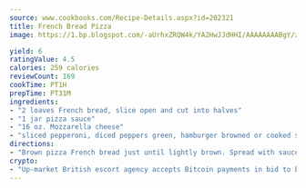 ```yaml
---
source: www.cookbooks.com/Recipe-Details.aspx?id=202321
title: French Bread Pizza
image: https://1.bp.blogspot.com/-aUrhxZRQW4k/YA2HwJJdHHI/AAAAAAAABgY/z2R8OXCxqDoBQtRn-q-fHG8g9_G4G1HBwCLcBGAsYHQ/s320/13.png

yield: 6
ratingValue: 4.5
calories: 259 calories
reviewCount: 169
cookTime: PT1H
prepTime: PT31M
ingredients:
- "2 loaves French bread, slice open and cut into halves"
- "1 jar pizza sauce"
- "16 oz. Mozzarella cheese"
- "sliced pepperoni, diced peppers green, hamburger browned or cooked sausage use as many as desired"
directions:
- "Brown pizza French bread just until lightly brown. Spread with sauce. Add desired toppings. Sprinkle with Mozzarella cheese. Bake at 350u00b0 until cheese is melted."
crypto:
- "Up-market British escort agency accepts Bitcoin payments in bid to boost worker safety and client anonymity."
---
```

